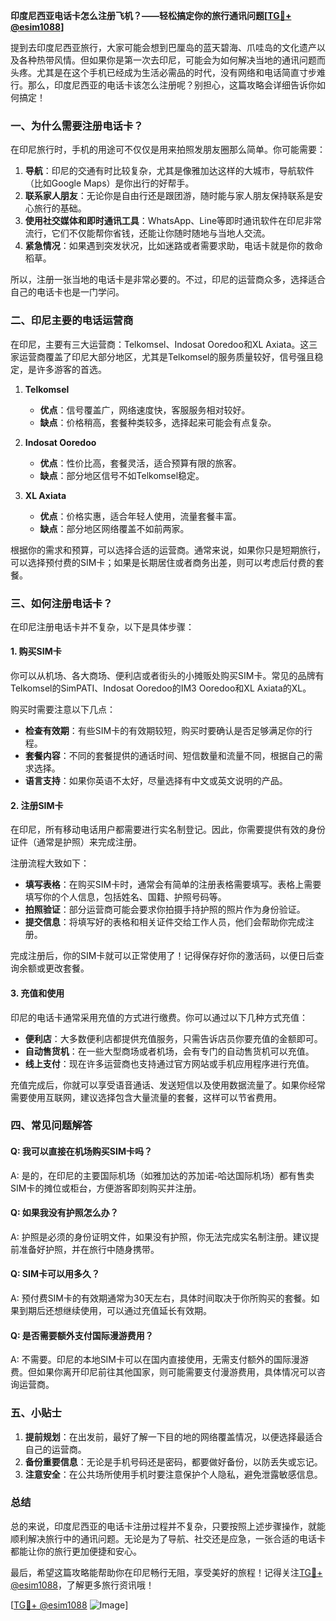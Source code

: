 **印度尼西亚电话卡怎么注册飞机？——轻松搞定你的旅行通讯问题[[TG💪+ @esim1088](https://t.me/s/esim1088)]**

提到去印度尼西亚旅行，大家可能会想到巴厘岛的蓝天碧海、爪哇岛的文化遗产以及各种热带风情。但如果你是第一次去印尼，可能会为如何解决当地的通讯问题而头疼。尤其是在这个手机已经成为生活必需品的时代，没有网络和电话简直寸步难行。那么，印度尼西亚的电话卡该怎么注册呢？别担心，这篇攻略会详细告诉你如何搞定！

### 一、为什么需要注册电话卡？

在印尼旅行时，手机的用途可不仅仅是用来拍照发朋友圈那么简单。你可能需要：

1. **导航**：印尼的交通有时比较复杂，尤其是像雅加达这样的大城市，导航软件（比如Google Maps）是你出行的好帮手。
2. **联系家人朋友**：无论你是自由行还是跟团游，随时能与家人朋友保持联系是安心旅行的基础。
3. **使用社交媒体和即时通讯工具**：WhatsApp、Line等即时通讯软件在印尼非常流行，它们不仅能帮你省钱，还能让你随时随地与当地人交流。
4. **紧急情况**：如果遇到突发状况，比如迷路或者需要求助，电话卡就是你的救命稻草。

所以，注册一张当地的电话卡是非常必要的。不过，印尼的运营商众多，选择适合自己的电话卡也是一门学问。

### 二、印尼主要的电话运营商

在印尼，主要有三大运营商：Telkomsel、Indosat Ooredoo和XL Axiata。这三家运营商覆盖了印尼大部分地区，尤其是Telkomsel的服务质量较好，信号强且稳定，是许多游客的首选。

1. **Telkomsel**
   - **优点**：信号覆盖广，网络速度快，客服服务相对较好。
   - **缺点**：价格稍高，套餐种类较多，选择起来可能会有点复杂。
   
2. **Indosat Ooredoo**
   - **优点**：性价比高，套餐灵活，适合预算有限的旅客。
   - **缺点**：部分地区信号不如Telkomsel稳定。
   
3. **XL Axiata**
   - **优点**：价格实惠，适合年轻人使用，流量套餐丰富。
   - **缺点**：部分地区网络覆盖不如前两家。

根据你的需求和预算，可以选择合适的运营商。通常来说，如果你只是短期旅行，可以选择预付费的SIM卡；如果是长期居住或者商务出差，则可以考虑后付费的套餐。

### 三、如何注册电话卡？

在印尼注册电话卡并不复杂，以下是具体步骤：

#### 1. 购买SIM卡

你可以从机场、各大商场、便利店或者街头的小摊贩处购买SIM卡。常见的品牌有Telkomsel的SimPATI、Indosat Ooredoo的IM3 Ooredoo和XL Axiata的XL。

购买时需要注意以下几点：
- **检查有效期**：有些SIM卡的有效期较短，购买时要确认是否足够满足你的行程。
- **套餐内容**：不同的套餐提供的通话时间、短信数量和流量不同，根据自己的需求选择。
- **语言支持**：如果你英语不太好，尽量选择有中文或英文说明的产品。

#### 2. 注册SIM卡

在印尼，所有移动电话用户都需要进行实名制登记。因此，你需要提供有效的身份证件（通常是护照）来完成注册。

注册流程大致如下：
- **填写表格**：在购买SIM卡时，通常会有简单的注册表格需要填写。表格上需要填写你的个人信息，包括姓名、国籍、护照号码等。
- **拍照验证**：部分运营商可能会要求你拍摄手持护照的照片作为身份验证。
- **提交信息**：将填写好的表格和相关证件交给工作人员，他们会帮助你完成注册。

完成注册后，你的SIM卡就可以正常使用了！记得保存好你的激活码，以便日后查询余额或更改套餐。

#### 3. 充值和使用

印尼的电话卡通常采用充值的方式进行缴费。你可以通过以下几种方式充值：
- **便利店**：大多数便利店都提供充值服务，只需告诉店员你要充值的金额即可。
- **自动售货机**：在一些大型商场或者机场，会有专门的自动售货机可以充值。
- **线上支付**：现在许多运营商也支持通过官方网站或手机应用程序进行充值。

充值完成后，你就可以享受语音通话、发送短信以及使用数据流量了。如果你经常需要使用互联网，建议选择包含大量流量的套餐，这样可以节省费用。

### 四、常见问题解答

#### Q: 我可以直接在机场购买SIM卡吗？
A: 是的，在印尼的主要国际机场（如雅加达的苏加诺-哈达国际机场）都有售卖SIM卡的摊位或柜台，方便游客即刻购买并注册。

#### Q: 如果我没有护照怎么办？
A: 护照是必须的身份证明文件，如果没有护照，你无法完成实名制注册。建议提前准备好护照，并在旅行中随身携带。

#### Q: SIM卡可以用多久？
A: 预付费SIM卡的有效期通常为30天左右，具体时间取决于你所购买的套餐。如果到期后还想继续使用，可以通过充值延长有效期。

#### Q: 是否需要额外支付国际漫游费用？
A: 不需要。印尼的本地SIM卡可以在国内直接使用，无需支付额外的国际漫游费。但如果你离开印尼前往其他国家，则可能需要支付漫游费用，具体情况可以咨询运营商。

### 五、小贴士

1. **提前规划**：在出发前，最好了解一下目的地的网络覆盖情况，以便选择最适合自己的运营商。
2. **备份重要信息**：无论是手机号码还是密码，都要做好备份，以防丢失或忘记。
3. **注意安全**：在公共场所使用手机时要注意保护个人隐私，避免泄露敏感信息。

### 总结

总的来说，印度尼西亚的电话卡注册过程并不复杂，只要按照上述步骤操作，就能顺利解决旅行中的通讯问题。无论是为了导航、社交还是应急，一张合适的电话卡都能让你的旅行更加便捷和安心。

最后，希望这篇攻略能帮助你在印尼畅行无阻，享受美好的旅程！记得关注[TG💪+ @esim1088](https://t.me/s/esim1088)，了解更多旅行资讯哦！

[[TG💪+ @esim1088](https://t.me/s/esim1088) ![Image](https://i.postimg.cc/4NQfJmqS/Snipaste-2025-05-13-00-14-12.png)]